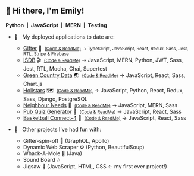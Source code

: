 ## 👋  Hi there, I'm Emily!

**Python&ensp;|&ensp;JavaScript&ensp;|&ensp;MERN&ensp;|&ensp;Testing &ensp;**
<!--
**emilydaykin/emilydaykin** is a ✨ _special_ ✨ repository because its `README.md` (this file) appears on your GitHub profile.

Here are some ideas to get you started:

- 🔭 I’m currently working on ...
- 🌱 I’m currently learning ...
- 👯 I’m looking to collaborate on ...
- 🤔 I’m looking for help with ...
- 💬 Ask me about ...
- 📫 How to reach me: ...
- 😄 Pronouns: ...
- ⚡ Fun fact: ...
-->


- 🌳 &nbsp; My deployed applications to date are:

  - [Gifter](https://giftsbygifter.netlify.app/)&nbsp;🎁 &nbsp;<small>[(Code & ReadMe)](https://github.com/emilydaykin/Gifter)</small>
  <small> &rarr; TypeScript, JavaScript, React, Redux, Sass, Jest, RTL, Stripe & Firebase </small>
  - [ISDB](https://internet-series-db.netlify.app/) 🎬 &nbsp;<small>[(Code & ReadMe)](https://github.com/emilydaykin/Internet-Series-Database-Client)</small> &rarr; JavaScript, MERN, Python, JWT, Sass, Jest, RTL, Mocha, Chai, Supertest 
  - [Green Country Data](https://green-data.netlify.app/) 🌏 &nbsp;<small>[(Code & ReadMe)](https://github.com/emilydaykin/Country-Data-Visualisation)</small> &rarr; JavaScript, React, Sass, Chart.js 
  - [Holistars](https://holistars.netlify.app/) 🗺 &nbsp;<small>[(Code & ReadMe)](https://github.com/emilydaykin/Holistars-Client)</small> &rarr; JavaScript, Python, React, Redux, Sass, Django, PostgreSQL
  - [Neighbour Needs](https://neighbour-needs.netlify.app/) 👥 &nbsp;<small>[(Code & ReadMe)](https://github.com/emilydaykin/Neighbour-Needs-Client)</small> &rarr; JavaScript, MERN, Sass
  - [Pub Quiz Generator](https://pub-quiz-generator-ga-sei62.netlify.app/) 🍻 &nbsp;<small>[(Code & ReadMe)](https://github.com/emilydaykin/Pub-Quiz-Generator)</small> &rarr; JavaScript, React, Sass
  - [Basketball Connect-4](https://emilydaykin.github.io/Basketball-Connect4/) 🏀 &nbsp;<small>[(Code & ReadMe)](https://github.com/emilydaykin/Basketball-Connect4)</small> &rarr; JavaScript, React, Sass
- 🌱 &nbsp; Other projects I've had fun with:
  - Gifter-spin-off 👚  (GraphQL, Apollo)
  - Dynamic Web Scraper ⚙️ (Python, BeautifulSoup)
  - Whack-A-Mole 🦨 (Java)
  - Sound Board 🎶
  - Jigsaw 🧩 (JavaScript, HTML, CSS &larr; my first ever project!)